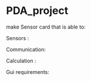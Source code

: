 # PDA_project
make Sensor card that is able to:

Sensors :

Communication:

Calculation :

Gui requirements:


